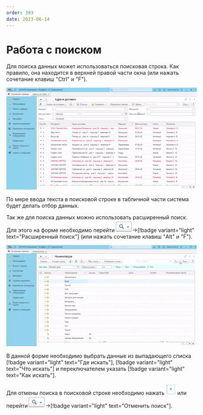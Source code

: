 ```yaml
---
order: 393
date: 2023-06-14
---
```

# Работа с поиском

Для поиска данных может использоваться поисковая строка. Как правило, она находится в верхней правой части окна (или нажать сочетание клавиш "Ctrl" и "F").

![Поисковая строка](/static/Поиск.gif)

По мере ввода текста в поисковой строке в табличной части система будет делать отбор данных. 

Так же для поиска данных можно использовать расширенный поиск. Для этого на форме необходимо перейти![](/images/Лупа.jpg)->[!badge variant="light" text="Расширенный поиск"] (или нажать сочетание клавиш "Alt" и "F").

![Расширенный поиск](/static/Расширенный_поиск.gif)

В данной форме необходимо выбрать данные из выпадающего списка [!badge variant="light" text="Где искать"], [!badge variant="light" text="Что искать"] и  переключателем указать [!badge variant="light" text="Как искать"].

Для отмены поиска в поисковой строке необходимо нажать ![](/images/Удалить_поиск.jpg) или перейти![](/images/Лупа.jpg)->[!badge variant="light" text="Отменить поиск"]. 